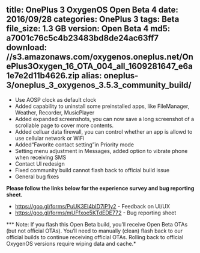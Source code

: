title: OnePlus 3 OxygenOS Open Beta 4
date: 2016/09/28
categories: OnePlus 3
tags: Beta
file_size: 1.3 GB
version: Open Beta 4
md5: a7001c76c5c4b23483bd8de24ac63ff7
download: //s3.amazonaws.com/oxygenos.oneplus.net/OnePlus3Oxygen_16_OTA_004_all_1609281647_e6a1e7e2d11b4626.zip
alias: oneplus-3/oneplus_3_oxygenos_3.5.3_community_build/
---
* Use AOSP clock as default clock
* Added capability to uninstall some preinstalled apps, like FileManager, Weather, Recorder, MusicPlayer
* Added expanded screenshots, you can now save a long screenshot of a scrollable page to cover more contents. 
* Added celluar data firewall, you can control whether an app is allowd to use cellular network or WiFi
* Added“Favorite contact setting”in Priority mode
* Setting menu adjustment in Messages, added option to vibrate phone when receiving SMS
* Contact UI redesign
* Fixed community build cannot flash back to official build issue
* General bug fixes

**Please follow the links below for the experience survey and bug reporting sheet.**
* https://goo.gl/forms/PuUK3EI4bID7iP1y2 - Feedback on UI/UX
* https://goo.gl/forms/mUFfxoe5KTdEDE772 - Bug reporting sheet

*** Note: If you flash this Open Beta build, you’ll receive Open Beta OTAs (but not official OTAs). You’ll need to manually (clean) flash back to our official builds to continue receiving official OTAs. Rolling back to official OxygenOS versions require wiping data and cache.*